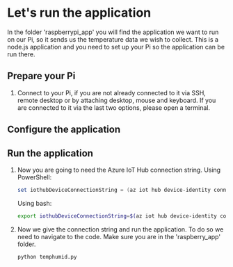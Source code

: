 # Let's run the application

In the folder 'raspberrypi_app' you will find the application we want to run on our Pi, so it sends us the temperature data we wish to collect. This is a node.js application and you need to set up your Pi so the application can be run there.

## Prepare your Pi
1. Connect to your Pi, if you are not already connected to it via SSH, remote desktop or by attaching desktop, mouse and keyboard. If you are connected to it via the last two options, please open a terminal.


## Configure the application



## Run the application

1. Now you are going to need the Azure IoT Hub connection string.
    Using PowerShell:
    ```PowerShell
    set iothubDeviceConnectionString = (az iot hub device-identity connection-string show --device-id myPi --hub-name $prefix'iotpihub' --output tsv)
    ```

    Using bash:
    ```bash
    export iothubDeviceConnectionString=$(az iot hub device-identity connection-string show --device-id myPi --hub-name $prefix'iotpihub' --output tsv)
    ```
1. Now we give the connection string and run the application. To do so we need to navigate to the code. Make sure you are in the 'raspberry_app' folder.
    ```bash
    python temphumid.py 
    ```
